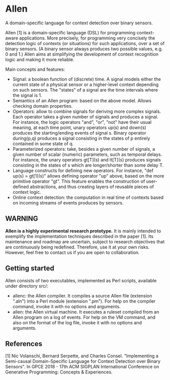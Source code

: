 # Allen
A domain-specific language for context detection over binary sensors.

Allen [1] is a domain-specific language (DSL) for programming context-aware applications. More precisely, for programming very concisely the detection logic of contexts (or situations) for such applications, over a set of binary sensors. (A binary sensor always produces two possible values, e.g. 0 and 1.)
Allen aims at simplifying the development of context recognition logic and making it more reliable.

Main concepts and features:
* Signal: a boolean function of (discrete) time. A signal models either the current state of a physical sensor or a higher-level context depending on such sensors. The "states" of a signal are the time intervals where the signal is 1.
* Semantics of an Allen program: based on the above model. Allows checking domain properties.
* Operators: allow to combine signals for deriving more complex signals. Each operator takes a given number of signals and produces a signal. For instance, the logic operators "and", "or", "not" have their usual meaning, at each time point, unary operators up(s) and down(s) produces the starting/ending events of signal s. Binary operator during(p,q) produces a signal consisting in the states of p entirely contained in some state of q.
* Parameterized operators: take, besides a given number of signals, a given number of scalar (numeric) parameters, such as temporal delays. For instance, the unary operators gt\[T\](s) and lt\[T\](s) produces signals consisting in the states of s which are longer/shorter than some delay T.
* Language constructs for defining new operators. For instance, "def up(s) = gt\[1\](s)" allows defining operator "up" above, based on the more primitive operator "gt". This feature enables the construction of user-defined abstractions, and thus creating layers of reusable pieces of context logic.
* Online context detection: the computation in real time of contexts based on incoming streams of events produces by sensors.

## WARNING
**Allen is a highly experimental research prototype.** It is mainly intended to exemplify the implementation techniques described in the paper [1]. Its maintenance and roadmap are uncertain, subject to research objectives that are continuously being redefined. Therefore, use it at your own risks. However, feel free to contact us if you are open to collaboration.

## Getting started

Allen consists of two executables, implemented as Perl scripts, available under directory src/:
* allenc: the Allen compiler. It compiles a source Allen file (extension ".aln") into a Perl module (extension ".pm"). For help on the compiler command, invoke it with no options and arguments.
* allen: the Allen virtual machine. It executes a ruleset compiled from an Allen program on a log of events. For help on the VM command, and also on the format of the log file, invoke it with no options and arguments.

## References

[1] Nic Volanschi, Bernard Serpette, and Charles Consel.
"Implementing a Semi-causal Domain-Specific Language for Context Detection over Binary Sensors".
In GPCE 2018 - 17th ACM SIGPLAN International Conference on Generative Programming: Concepts & Experiences.

